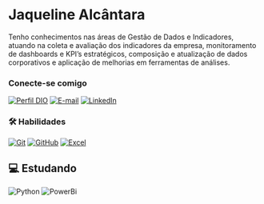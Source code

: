 # Jaqueline Alcântara
Tenho conhecimentos nas áreas de Gestão de Dados e Indicadores, atuando na coleta e avaliação dos indicadores da empresa, monitoramento de dashboards e KPI’s estratégicos, composição e atualização de dados corporativos e aplicação de melhorias em ferramentas de análises.


### Conecte-se comigo

[![Perfil DIO](https://img.shields.io/badge/-Meu%20Perfil%20na%20DIO-30A3DC?style=for-the-badge)](https://www.dio.me/users/jaqueline_alcantarads)
[![E-mail](https://img.shields.io/badge/-Email-000?style=for-the-badge&logo=microsoft-outlook&logoColor=E94D5F)](mailto:jaqueline_alcantarads@gmail.com)
[![LinkedIn](https://img.shields.io/badge/-LinkedIn-000?style=for-the-badge&logo=linkedin&logoColor=30A3DC)](https://www.linkedin.com/in/jaque-alcantara/)

### 🛠️ Habilidades
[![Git](https://img.shields.io/badge/Git-000?style=for-the-badge&logo=git&logoColor=E94D5F)](https://git-scm.com/doc)
[![GitHub](https://img.shields.io/badge/GitHub-000?style=for-the-badge&logo=github&logoColor=30A3DC)](https://docs.github.com/)
[![Excel](https://img.shields.io/badge/Excel-000?style=for-the-badge&logo=microsoft-excel&logoColor=E94D5F)](https://support.microsoft.com/pt-br/excel)

## 💻 Estudando
![Python](https://img.shields.io/badge/python-000?style=for-the-badge&logo=python&logoColor=E94D5F)
![PowerBi](https://img.shields.io/badge/PowerBi-000?style=for-the-badge&logo=powerbi&logoColor=30A3DC)